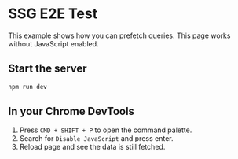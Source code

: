 # SSG E2E Test

This example shows how you can prefetch queries. This page works without JavaScript enabled.

## Start the server

```bash
npm run dev
```

## In your Chrome DevTools

1. Press `CMD + SHIFT + P` to open the command palette.
2. Search for `Disable JavaScript` and press enter.
3. Reload page and see the data is still fetched.